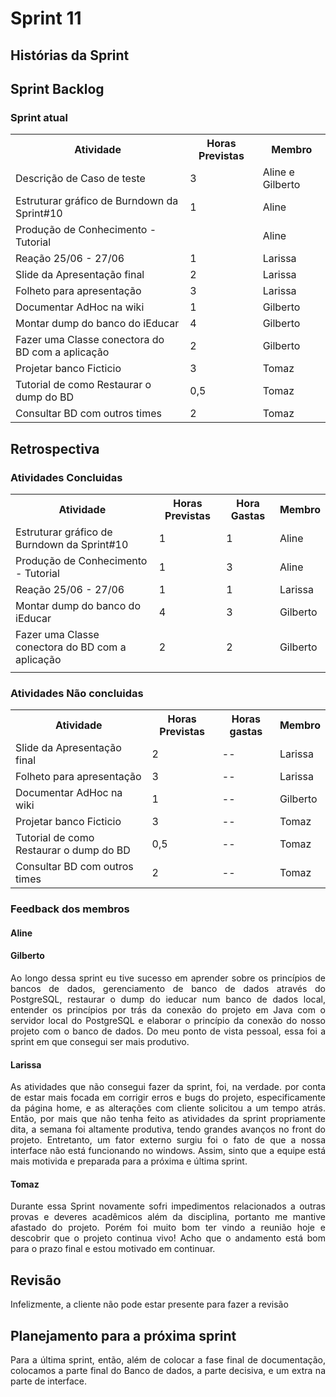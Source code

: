 <h1> Sprint 11 </h1>

<h2> Histórias da Sprint </h2>

<ul>  </ul>


<h2> Sprint Backlog </h2>

<h3> Sprint atual </h3>
<table>
  <tr>
    <th> Atividade </th>
    <th> Horas Previstas </th>
    <th> Membro </th>
  </tr>
  <tr>
    <td>   Descrição de Caso de teste </td>
    <td>  3 </td>
    <td>   Aline e Gilberto </td>
  </tr>
  <tr>
    <td> Estruturar gráfico de Burndown da Sprint#10  </td>
    <td>  1 </td>
    <td>  Aline </td>
  </tr>
  <tr>
    <td>  Produção de Conhecimento - Tutorial </td>
    <td>   </td>
    <td>  Aline </td>
  </tr>
  <tr>
    <td>  Reação 25/06 - 27/06 </td>
    <td>  1 </td>
    <td>  Larissa </td>
  </tr>
  <tr>
    <td>  Slide da Apresentação final </td>
    <td>  2 </td>
    <td>  Larissa </td>
  </tr>
  <tr>
    <td>  Folheto para apresentação </td>
    <td>  3 </td>
    <td>  Larissa </td>
  </tr>
  <tr>
    <td> Documentar AdHoc na wiki  </td>
    <td>  1 </td>
    <td>  Gilberto </td>
  </tr>
  <tr>
    <td>  Montar dump do banco do iEducar </td>
    <td>  4 </td>
    <td>  Gilberto </td>
  </tr>
  <tr>
    <td>  Fazer uma Classe conectora do BD com a aplicação </td>
    <td>  2 </td>
    <td>  Gilberto</td>
  </tr>
  <tr>
    <td>  Projetar banco Ficticio </td>
    <td>  3 </td>
    <td>  Tomaz </td>
  </tr>
  <tr>
    <td>  Tutorial de como Restaurar o dump do BD </td>
    <td>  0,5 </td>
    <td>  Tomaz </td>
  </tr>
  <tr>
    <td>  Consultar BD com outros times </td>
    <td>  2 </td>
    <td>  Tomaz </td>
  </tr>
</table>

<h2> Retrospectiva </h2>
<h3> Atividades Concluidas </h3>
<table>
  <tr>
    <th> Atividade </th>
    <th> Horas Previstas </th>
    <th> Hora Gastas </th>
    <th> Membro </th>
  </tr>
  <tr>
    <td> Estruturar gráfico de Burndown da Sprint#10  </td>
    <td>  1 </td>
    <td> 1 </td>
    <td>  Aline </td>
  </tr>
  <tr>
    <td>  Produção de Conhecimento - Tutorial </td>
    <td>  1 </td>
    <td> 3 </td>
    <td>  Aline </td>
  </tr>
  <tr>
    <td>  Reação 25/06 - 27/06 </td>
    <td>  1 </td>
    <td>  1 </td>
    <td>  Larissa </td>
  </tr>
  <tr>
    <td>  Montar dump do banco do iEducar </td>
    <td>  4 </td>
    <td> 3 </td>
    <td>  Gilberto </td>
  </tr>
  <tr>
    <td>  Fazer uma Classe conectora do BD com a aplicação </td>
    <td>  2 </td>
    <td> 2 </td>
    <td>  Gilberto</td>
  </tr>
  <tr>
    <td>   </td>
    <td>   </td>
    <td>   </td>
  </tr>
 

</table>

<h3> Atividades Não concluidas </h3>

<table>
  <tr>
    <th> Atividade </th>
    <th> Horas Previstas </th>
    <th> Horas gastas </th>
    <th> Membro </th>
  </tr>
  <tr>
    <td>  Slide da Apresentação final </td>
    <td>  2 </td>
    <td> -- </td>
    <td>  Larissa </td>
  </tr>
  <tr>
    <td>  Folheto para apresentação </td>
    <td>  3 </td>
    <td> -- </td>
    <td>  Larissa </td>
  </tr>
  <tr>
    <td> Documentar AdHoc na wiki  </td>
    <td>  1 </td>
    <td> -- </td>
    <td>  Gilberto </td>
  </tr>
  <tr>
    <td>  Projetar banco Ficticio </td>
    <td>  3 </td>
    <td> -- </td>
    <td>  Tomaz </td>
  </tr>
  <tr>
    <td>  Tutorial de como Restaurar o dump do BD </td>
    <td>  0,5 </td>
    <td> -- </td>
    <td>  Tomaz </td>
  </tr>
  <tr>
    <td>  Consultar BD com outros times </td>
    <td>  2 </td>
    <td> -- </td>
    <td>  Tomaz </td>
  </tr>
</table>

<h3> Feedback dos membros</h3>
<h4> Aline </h4>

<p align="justify"> </p>

<h4> Gilberto </h4>

<p align="justify">  
Ao longo dessa sprint eu tive sucesso em aprender sobre os princípios de bancos de dados, gerenciamento de banco de dados através do PostgreSQL, restaurar o dump do ieducar num banco de dados local, entender os princípios por trás da conexão do projeto em Java com o servidor local do PostgreSQL e elaborar o princípio da conexão do nosso projeto com o banco de dados. Do meu ponto de vista pessoal, essa foi a sprint em que consegui ser mais produtivo.
</p>

<h4> Larissa </h4>
<p align="justify">
As atividades que não consegui fazer da sprint, foi, na verdade. por conta de estar mais focada em corrigir erros e bugs do projeto, especificamente da página home, e as alterações com cliente solicitou a um tempo atrás. Então, por mais que não tenha feito as atividades da sprint propriamente dita, a semana foi altamente produtiva, tendo grandes avanços no front do projeto. Entretanto, um fator externo surgiu foi o fato de que a nossa interface não está funcionando no windows. Assim, sinto que a equipe está mais motivida e preparada para a próxima e última sprint.
</p>

<h4> Tomaz </h4>

<p align="justify"> 
Durante essa Sprint novamente sofri impedimentos relacionados a outras provas e deveres acadêmicos além da disciplina, portanto me mantive afastado do projeto. Porém foi muito bom ter vindo a reunião hoje e descobrir que o projeto continua vivo! Acho que o andamento está bom para o prazo final e estou motivado em continuar. 
</p>

<h2> Revisão </h2>
<p align="justify">
Infelizmente, a cliente não pode estar presente para fazer a revisão
</p>

<h2> Planejamento para a próxima sprint</h2>
<p align="justify">
Para a última sprint, então, além de colocar a fase final de documentação, colocamos a parte final do Banco de dados, a parte decisiva, e um extra na parte de interface. 
</p>
